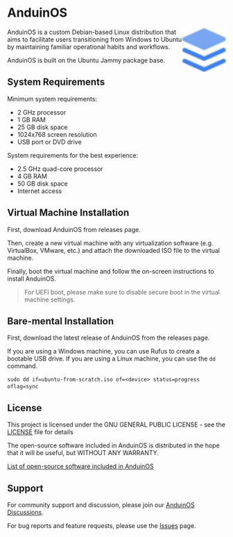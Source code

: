 # AnduinOS

<img align="right" width="100" height="100" src="./src/logo/logo.svg">

AnduinOS is a custom Debian-based Linux distribution that aims to facilitate users transitioning from Windows to Ubuntu by maintaining familiar operational habits and workflows.

AnduinOS is built on the Ubuntu Jammy package base.

## System Requirements


Minimum system requirements:

- 2 GHz processor
- 1 GB RAM
- 25 GB disk space
- 1024x768 screen resolution
- USB port or DVD drive

System requirements for the best experience:

- 2.5 GHz quad-core processor
- 4 GB RAM
- 50 GB disk space
- Internet access

## Virtual Machine Installation

First, download AnduinOS from releases page.

Then, create a new virtual machine with any virtualization software (e.g. VirtualBox, VMware, etc.) and attach the downloaded ISO file to the virtual machine.

Finally, boot the virtual machine and follow the on-screen instructions to install AnduinOS.

> For UEFI boot, please make sure to disable secure boot in the virtual machine settings.

## Bare-mental Installation

First, download the latest release of AnduinOS from the releases page.

If you are using a Windows machine, you can use Rufus to create a bootable USB drive. If you are using a Linux machine, you can use the `dd` command.

```shell
sudo dd if=ubuntu-from-scratch.iso of=<device> status=progress oflag=sync
```

## License

This project is licensed under the GNU GENERAL PUBLIC LICENSE - see the [LICENSE](LICENSE) file for details

The open-source software included in AnduinOS is distributed in the hope that it will be useful, but WITHOUT ANY WARRANTY.

[List of open-source software included in AnduinOS](OSS.md)

## Support

For community support and discussion, please join our [AnduinOS Discussions](https://github.com/Anduin2017/AnduinOS/discussions).

For bug reports and feature requests, please use the [Issues](https://github.com/Anduin2017/AnduinOS/issues) page.
